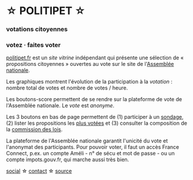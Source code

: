 ☆ POLITIPET ☆
=============

### votations citoyennes

### votez · faites voter


<div style="text-align: left" markdown="1">

[politipet.fr][politipet.fr] est un _site vitrine_ indépendant
qui présente une sélection de « propositions citoyennes »
ouvertes au vote sur le site de l'[Assemblée nationale][assemblée].

Les graphiques montrent l'évolution de la participation à la _votation_ :
nombre total de votes et nombre de votes / heure.

Les boutons-score permettent de se rendre sur la plateforme de vote
de l'Assemblée nationale.  Le *vote* est *anonyme*.

Les 3 boutons en bas de page permettent de (1) participer à un
[sondage](poll/), (2) lister les propositions les
[plus votées][most voted] et (3) consulter la composition de la
[commission des lois](commission/lois.md).

La plateforme de l'Assemblée nationale garantit l'unicité du vote
et l'anonymat des participants. Pour pouvoir voter, il faut un accès
France Connect, p.ex. un compte Améli - n° de sécu et mot de passe -
ou un compte impots.gouv.fr, qui marche aussi très bien.

</div>


[social][seenthis] ☆ [contact][email] ☆ [source][github]


[email]: mailto:politipet@laposte.net
[github]: https://github.com/politipet
[seenthis]: https://seenthis.net/people/politipet

[politipet.fr]: https://politipet.fr
[assemblée]: https://petitions.assemblee-nationale.fr
[most voted]: https://petitions.assemblee-nationale.fr/initiatives?order=most_voted
